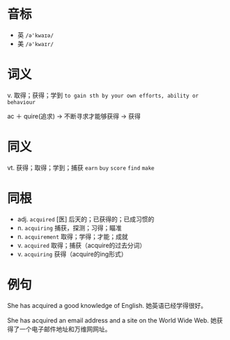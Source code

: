 # 音标

- 英 `/ə'kwaɪə/`
- 美 `/ə'kwaɪr/`

# 词义

v. 取得；获得；学到
`to gain sth by your own efforts, ability or behaviour`



ac ＋ quire(追求) → 不断寻求才能够获得 → 获得

# 同义

vt. 获得；取得；学到；捕获
`earn` `buy` `score` `find` `make`

# 同根

- adj. `acquired` [医] 后天的；已获得的；已成习惯的
- n. `acquiring` 捕获，探测；习得；瞄准
- n. `acquirement` 取得；学得；才能；成就
- v. `acquired` 取得；捕获（acquire的过去分词）
- v. `acquiring` 获得（acquire的ing形式）

# 例句

She has acquired a good knowledge of English.
她英语已经学得很好。

She has acquired an email address and a site on the World Wide Web.
她获得了一个电子邮件地址和万维网网址。


